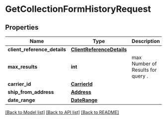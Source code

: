 # GetCollectionFormHistoryRequest

## Properties
Name | Type | Description | Notes
------------ | ------------- | ------------- | -------------
**client_reference_details** | [**ClientReferenceDetails**](ClientReferenceDetails.md) |  | [optional] 
**max_results** | **int** | max Number of Results for query . | [optional] 
**carrier_id** | [**CarrierId**](CarrierId.md) |  | [optional] 
**ship_from_address** | [**Address**](Address.md) |  | [optional] 
**date_range** | [**DateRange**](DateRange.md) |  | [optional] 

[[Back to Model list]](../README.md#documentation-for-models) [[Back to API list]](../README.md#documentation-for-api-endpoints) [[Back to README]](../README.md)

